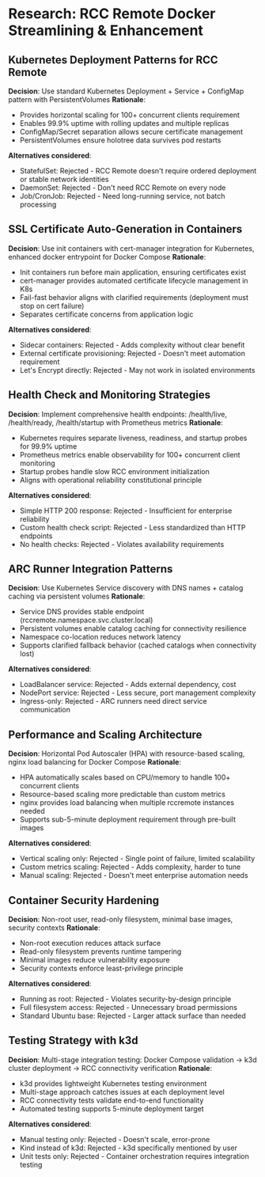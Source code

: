 # Research: RCC Remote Docker Streamlining & Enhancement

## Kubernetes Deployment Patterns for RCC Remote

**Decision**: Use standard Kubernetes Deployment + Service + ConfigMap pattern with PersistentVolumes
**Rationale**: 
- Provides horizontal scaling for 100+ concurrent clients requirement
- Enables 99.9% uptime with rolling updates and multiple replicas
- ConfigMap/Secret separation allows secure certificate management
- PersistentVolumes ensure holotree data survives pod restarts

**Alternatives considered**:
- StatefulSet: Rejected - RCC Remote doesn't require ordered deployment or stable network identities
- DaemonSet: Rejected - Don't need RCC Remote on every node
- Job/CronJob: Rejected - Need long-running service, not batch processing

## SSL Certificate Auto-Generation in Containers

**Decision**: Use init containers with cert-manager integration for Kubernetes, enhanced docker entrypoint for Docker Compose
**Rationale**:
- Init containers run before main application, ensuring certificates exist
- cert-manager provides automated certificate lifecycle management in K8s
- Fail-fast behavior aligns with clarified requirements (deployment must stop on cert failure)
- Separates certificate concerns from application logic

**Alternatives considered**:
- Sidecar containers: Rejected - Adds complexity without clear benefit
- External certificate provisioning: Rejected - Doesn't meet automation requirement
- Let's Encrypt directly: Rejected - May not work in isolated environments

## Health Check and Monitoring Strategies

**Decision**: Implement comprehensive health endpoints: /health/live, /health/ready, /health/startup with Prometheus metrics
**Rationale**:
- Kubernetes requires separate liveness, readiness, and startup probes for 99.9% uptime
- Prometheus metrics enable observability for 100+ concurrent client monitoring
- Startup probes handle slow RCC environment initialization
- Aligns with operational reliability constitutional principle

**Alternatives considered**:
- Simple HTTP 200 response: Rejected - Insufficient for enterprise reliability
- Custom health check script: Rejected - Less standardized than HTTP endpoints
- No health checks: Rejected - Violates availability requirements

## ARC Runner Integration Patterns

**Decision**: Use Kubernetes Service discovery with DNS names + catalog caching via persistent volumes
**Rationale**:
- Service DNS provides stable endpoint (rccremote.namespace.svc.cluster.local)
- Persistent volumes enable catalog caching for connectivity resilience
- Namespace co-location reduces network latency
- Supports clarified fallback behavior (cached catalogs when connectivity lost)

**Alternatives considered**:
- LoadBalancer service: Rejected - Adds external dependency, cost
- NodePort service: Rejected - Less secure, port management complexity
- Ingress-only: Rejected - ARC runners need direct service communication

## Performance and Scaling Architecture

**Decision**: Horizontal Pod Autoscaler (HPA) with resource-based scaling, nginx load balancing for Docker Compose
**Rationale**:
- HPA automatically scales based on CPU/memory to handle 100+ concurrent clients
- Resource-based scaling more predictable than custom metrics
- nginx provides load balancing when multiple rccremote instances needed
- Supports sub-5-minute deployment requirement through pre-built images

**Alternatives considered**:
- Vertical scaling only: Rejected - Single point of failure, limited scalability
- Custom metrics scaling: Rejected - Adds complexity, harder to tune
- Manual scaling: Rejected - Doesn't meet enterprise automation needs

## Container Security Hardening

**Decision**: Non-root user, read-only filesystem, minimal base images, security contexts
**Rationale**:
- Non-root execution reduces attack surface
- Read-only filesystem prevents runtime tampering
- Minimal images reduce vulnerability exposure
- Security contexts enforce least-privilege principle

**Alternatives considered**:
- Running as root: Rejected - Violates security-by-design principle
- Full filesystem access: Rejected - Unnecessary broad permissions
- Standard Ubuntu base: Rejected - Larger attack surface than needed

## Testing Strategy with k3d

**Decision**: Multi-stage integration testing: Docker Compose validation → k3d cluster deployment → RCC connectivity verification
**Rationale**:
- k3d provides lightweight Kubernetes testing environment
- Multi-stage approach catches issues at each deployment level
- RCC connectivity tests validate end-to-end functionality
- Automated testing supports 5-minute deployment target

**Alternatives considered**:
- Manual testing only: Rejected - Doesn't scale, error-prone
- Kind instead of k3d: Rejected - k3d specifically mentioned by user
- Unit tests only: Rejected - Container orchestration requires integration testing